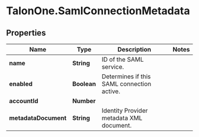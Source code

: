 # TalonOne.SamlConnectionMetadata

## Properties
Name | Type | Description | Notes
------------ | ------------- | ------------- | -------------
**name** | **String** | ID of the SAML service. | 
**enabled** | **Boolean** | Determines if this SAML connection active. | 
**accountId** | **Number** |  | 
**metadataDocument** | **String** | Identity Provider metadata XML document. | 



